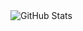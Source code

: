 <div>
  <img
    srcset="
      https://github-readme-stats.vercel.app/api?username=elvisimroth&show_icons=true&theme=dark
      (prefers-color-scheme: dark),
      https://github-readme-stats.vercel.app/api?username=elvisimroth&show_icons=true
      (prefers-color-scheme: light), (prefers-color-scheme: no-preference)
    "
    src="https://github-readme-stats.vercel.app/api?username=elvisimroth&show_icons=true"
    alt="GitHub Stats"
  />
</div>
